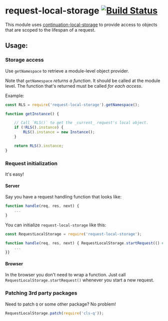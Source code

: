 # request-local-storage [![Build Status][build-badge-img]][build-url]

This module uses
[continuation-local-storage](https://github.com/othiym23/node-continuation-local-storage)
to provide access to objects that are scoped to the lifespan of a request.

## Usage:

### Storage access

Use `getNamespace` to retrieve a module-level object provider.

Note that `getNamespace` _returns a function_.  It should be called at the
module level.  The function that's returned must be called _for each access_.

Example:

```javascript
const RLS = require('request-local-storage').getNamespace();

function getInstance() {

	// Call `RLS()` to get the _current_ request's local object.
	if (!RLS().instance) {
		RLS().instance = new Instance();
	}

	return RLS().instance;
}
```

### Request initialization

It's easy!

#### Server

Say you have a request handling function that looks like:

```javascript
function handle(req, res, next) {
	...
}
```

You can initialize `request-local-storage` like this:

```javascript
const RequestLocalStorage = require('request-local-storage');

function handle(req, res, next) { RequestLocalStorage.startRequest(() => {
	...
}}
```

#### Browser

In the browser you don't need to wrap a function.  Just call
`RequestLocalStorage.startRequest()` whenever you start a new request.

### Patching 3rd party packages

Need to patch `Q` or some other package?  No problem!

```javascript
RequestLocalStorage.patch(require('cls-q'));
```

[build-badge-img]: https://travis-ci.org/redfin/request-local-storage.png?branch=master
[build-url]: https://travis-ci.org/redfin/request-local-storage
